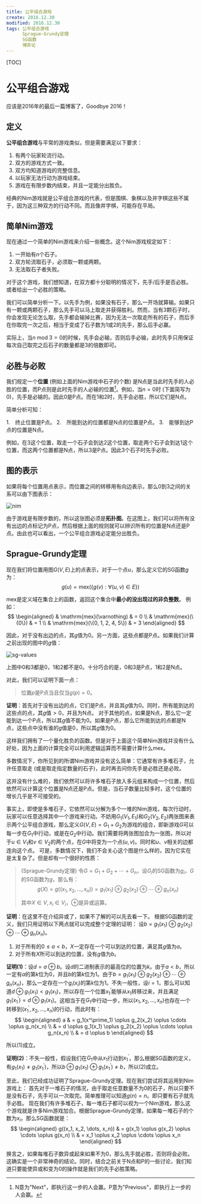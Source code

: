 ```yaml
---
title: 公平组合游戏
create: 2016.12.30
modified: 2016.12.30
tags: 公平组合游戏
      Sprague-Grundy定理
      SG函数
      博弈论
---
```


[TOC]
# 公平组合游戏
应该是2016年的最后一篇博客了，Goodbye 2016！

## 定义
**公平组合游戏**与平常的游戏类似，但是需要满足以下要求：

1. 有两个玩家轮流行动。
2. 双方的游戏方式一致。
3. 双方均知道游戏的完整信息。
4. 以玩家无法行动为游戏结束。
5. 游戏在有限步数内结束，并且一定能分出胜负。

经典的Nim游戏就是公平组合游戏的代表，但是围棋、象棋以及井字棋这些不属于，因为这三种双方的行动不同。而且像井字棋，可能存在平局。

## 简单Nim游戏
现在通过一个简单的Nim游戏来介绍一些概念。这个Nim游戏规定如下：

1. 一开始有$n$个石子。
2. 双方轮流取石子，必须取一颗或两颗。
3. 无法取石子者失败。

对于这个游戏，我们想知道，在双方都十分聪明的情况下，先手/后手是否必胜。或者给出一个必胜的策略。

我们可以简单分析一下。以先手为例，如果没有石子，那么一开场就算输。如果只有一颗或两颗石子，那么先手可以马上取走并获得胜利。然而，当有$3$颗石子时，你会发现无论怎么取，先手都会输掉比赛，因为无法一次取走所有的石子，而后手在你取完一次之后，相当于变成了石子数为$1$或$2$的先手，那么后手必赢。

实际上，当$n \;\mathrm{mod}\; 3 = 0$的时候，先手会必输，否则后手必输，此时先手只用保证每次自己取完之后石子的数量都是$3$的倍数即可。

## 必胜与必败
我们规定一个**位置** (例如上面的Nim游戏中石子的个数) 是$\mathrm{N}$点是当此时先手的人必胜的位置，而$\mathrm{P}$点则是此时先手的人必输的位置[^n-and-p]。例如，当$n = 0$时 (下面简写为$0$)，先手是必输的。因此$0$是$\mathrm{P}$点。而在$1$和$2$时，先手会必胜，所以它们是$\mathrm{N}$点。

[^n-and-p]: N意为"Next"，即执行这一步的人会赢。P意为"Previous"，即执行上一步的人会赢。

简单分析可知：

1.　终止位置是$\mathrm{P}$点。
2.　所能到达的位置都是$\mathrm{N}$点的位置是$\mathrm{P}$点。
3.　能够到达$\mathrm{P}$点的位置是$\mathrm{N}$点。

例如，在$3$这个位置，取走一个石子会到达$2$这个位置，取走两个石子会到达$1$这个位置，而这两个位置都是$\mathrm{N}$点，所以$3$是$\mathrm{P}$点。因此$3$个石子时先手必败。

## 图的表示
如果将每个位置用点表示，而位置之间的转移用有向边表示，那么$0$到$3$之间的关系可以由下图表示：

![nim](https://git.oschina.net/riteme/blogimg/raw/master/sg/nim.svg)

由于游戏是有限步数的，所以这张图必须是**拓扑图**。在这图上，我们可以将所有没有出边的点标记为$\mathrm{P}$点，然后根据上面的规则就可以辨识所有的位置是$\mathrm{N}$点还是$\mathrm{P}$点。由此也可以看出，一个公平组合游戏必定能分出胜负。

## Sprague-Grundy定理
现在我们将位置用图$G(V, E)$上的点表示，对于一个点$u$，那么定义它的SG函数$g$为：
$$
g(u) = \mathrm{mex}(\{g(v) : \forall (u, v) \in E\})
$$

$\mathrm{mex}$是定义域在集合上的函数，返回这个集合中**最小的没出现过的非负整数**。
例如：
$$
\begin{aligned}
& \mathrm{mex}(\varnothing) & = 0 \\
& \mathrm{mex}(\{0\}) & = 1 \\
& \mathrm{mex}(\{0, 1, 2, 4, 5\}) & = 3
\end{aligned}
$$

因此，对于没有出边的点，其$g$值为$0$。另一方面，这些点都是$\mathrm{P}$点。如果我们计算之前出现的图中的$g$值：

![sg-values](https://git.oschina.net/riteme/blogimg/raw/master/sg/sg-1.svg)

上图中$0$和$3$都是$0$，$1$和$2$都不是$0$。十分巧合的是，$0$和$3$是$\mathrm{P}$点，$1$和$2$是$\mathrm{N}$点。

对此，我们可以证明下面一点：

> 位置$p$是$\mathrm{P}$点当且仅当$g(p) = 0$。

**证明**：首先对于没有出边的点，它们是$\mathrm{P}$点，并且其$g$值为$0$。同时，所有能到达的这些点的点，其$g$值$\gt 0$，并且为$\mathrm{N}$点。
对于其他的点，如果是$\mathrm{N}$点，那么它一定能到达一个$\mathrm{P}$点，所以其$g$值不能为$0$。如果是$\mathrm{P}$点，那么它所能到达的点都是$\mathrm{N}$点，这些点中没有谁的$g$值是$0$，所以其$g$值为$0$。

这样我们拥有了一个量化胜负的函数。但是对于上面这个简单Nim游戏并没有什么好处，因为上面的计算完全可以利用逻辑运算而不需要计算什么$\mathrm{mex}$。

多数情况下，你所见到的所谓Nim游戏并没有这么简单：它通常有许多堆石子，允许任意取走 (或是取走指定数量的石子)，此时再去问你先手是必胜还是必败。

这并没有什么难的，我们依然可以将许多堆石子放入多元组来构成一个位置，然后依然可以计算这个位置是$\mathrm{N}$点还是$\mathrm{P}$点。但是，当石子数量比较多时，这个位置的增长几乎是不可接受的。

事实上，即使是多堆石子，它依然可以分解为多个一堆的Nim游戏，每次行动时，玩家可以任意选择其中一个游戏来行动。不妨用$G_1(V_1, E_1)$和$G_2(V_2, E_2)$两张图来表示两个公平组合游戏，那么定义$G(V, E) = G_1 + G_2$为游戏的组合，即新游戏$G$可以每一步在$G_1$中行动，或是在$G_2$中行动。我们需要将两张图加合为一张图，所以对于$u \in V_1$和$v \in V_2$的两个点，在$G$中将变为一个点$(u, v)$。同时和$u$、$v$相关的边都连向这个点。
可是，多数情况下，我们不会关心这个图是什么样的，因为它实在是太复杂了。但是却有一个很好的性质：

> (Sprague-Grundy定理)
> 令$G = G_1 + G_2 + \cdots + G_n$，设$G_i$的SG函数为$g_i$，$G$的SG函数为$g$，那么有：
> $$ g(X) = g((x_1, x_2, \dots, x_n)) = g_1(x_1) \oplus g_2(x_2) \oplus \cdots \oplus g_n(x_n) $$
> 
> 其中$X \in V, x_i \in V_i$，$\oplus$是异或运算。

**证明**：在这里不在介绍异或了，如果不了解的可以先去看一下。
根据SG函数的定义，我们只用证明以下两点就可以完成整个定理的证明：
设$b = g_1(x_1) \oplus g_2(x_2) \oplus \cdots \oplus g_n(x_n)$。

1. 对于所有的$0 \leqslant a \lt b$，$X$一定存在一个可以到达的位置，满足其$g$值为$a$。
2. 对于所有$X$所可以到达的位置，没有$g$值为$b$。

**证明$(1)$**：设$d = a \oplus b$。设$d$的二进制表示的最高位的位置为$k$。由于$a \lt b$，所以一定有$a$的第$k$位为$0$，并且$b$的第$k$位为$1$。由于$b = g_1(x_1) \oplus g_2(x_2) \oplus \cdots \oplus g_n(x_n)$，那么一定存在一个$g_i(x_i)$的第$k$位为$1$。不失一般性，设$i = 1$，那么可以知道$d \oplus g_1(x_1) \lt g_1(x_1)$，所以存在一个位置$x^\prime_1$能够从$x_1$转移过来，并且满足$g_1(x^\prime_1) = d \oplus g_1(x_1)$。这相当于在$G_1$中行动一步，所以$(x_1, x_2, \dots, x_n)$也存在一个转移到$(x^\prime_1, x_2, \dots, x_n)$的行动，而此时有：
$$
\begin{aligned}
a & = g_1(x^\prime_1) \oplus g_2(x_2) \oplus \cdots \oplus g_n(x_n) \\
& = d \oplus g_1(x_1) \oplus g_2(x_2) \oplus \cdots \oplus g_n(x_n) \\
& = d \oplus b
\end{aligned}
$$

所以$(1)$成立。

**证明$(2)$**：不失一般性，假设我们在$G_1$中从$x_1$行动到$x^\prime_1$，那么根据SG函数的定义，有$g_1(x_1) \neq g_1(x^\prime_1)$，所以$b \oplus g_1(x_1) \oplus g_1(x^\prime_1) \neq b$，所以$(2)$成立。

至此，我们已经成功证明了Sprague-Grundy定理。现在我们尝试将其运用到Nim游戏上：
首先对于一堆石子的情况，由于取走任意数量不为$0$的石子，所以只要不是没有石子，先手可以一次取完。简单推理可以知道$g(n) = n$。即只要有石子就先手必胜。
现在我们有许多堆石子，每一堆石子都可以视为一个Nim游戏，那么这个游戏就是许多Nim游戏加合。根据Sprague-Grundy定理，如果每一堆石子的个数为$x_i$，那么SG函数就是：
$$
\begin{aligned}
g((x_1, x_2, \dots, x_n)) & = g(x_1) \oplus g(x_2) \oplus \cdots \oplus g(x_n)  \\
& = x_1 \oplus x_2 \oplus \cdots \oplus x_n
\end{aligned}
$$

换言之，如果每堆石子数异或起来如果不为$0$，那么先手就必胜，否则将会必败。这确实是一个非常神奇的结论。同时，结合之前关于$\mathrm{N}$点和$\mathrm{P}$的一些讨论，我们知道只要能使异或和变为$0$的操作就是我们的先手必胜策略。
